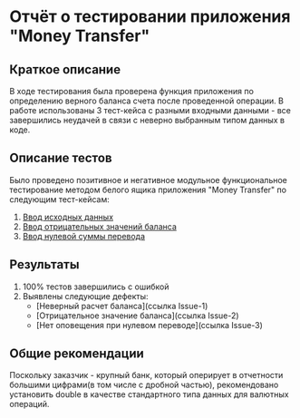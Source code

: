 # Отчёт о тестировании приложения "Money Transfer"

## Краткое описание

В ходе тестирования была проверена функция приложения по определению верного баланса счета после проведенной операции.
В работе использованы 3 тест-кейса с разными входными данными - все завершились неудачей в связи с неверно выбранным типом данных в коде.

## Описание тестов

Было проведено позитивное и негативное модульное функциональное тестирование методом белого ящика приложения "Money Transfer"
по следующим тест-кейсам:

1. [Ввод исходных данных](Test-Cases\tc1.md)
1. [Ввод отрицательных значений баланса](Test-Cases\tc2.md)
1. [Ввод нулевой суммы перевода](Test-Cases\tc3.md)


## Результаты

1. 100% тестов завершились с ошибкой
1. Выявлены следующие дефекты:
    * [Неверный расчет баланса](ссылка Issue-1)
    * [Отрицательное значение баланса](ссылка Issue-2)
    * [Нет оповещения при нулевом переводе](ссылка Issue-3)

## Общие рекомендации

Поскольку заказчик - крупный банк, который оперирует в отчетности большими цифрами(в том числе с дробной частью), 
рекомендовано установить double в качестве стандартного типа данных для валютных операций.